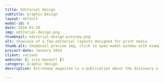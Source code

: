 ```yaml
---
title: Editorial Design
subtitle: Graphic Design
layout: default
modal-id: 6
date: 2016-01-20
img: editorial-design.png
thumbnail: editorial-design-preview.png
alt: showcase of a few editorial layouts designed for print media
thumb-alt: thumbnail preview img, click to open modal window with examples of editorial design work
project-date: January 2016
client: various
website: {{ site.baseurl }}
category: Graphic Design
description: Astronomy magazine is a publication about the discovery of the great cosmos. Their first and only article never published is about black holes and their awesomeness. Astronomy magazine's logo was designed by me and all images provided by <a href="http://www.nasa.gov/multimedia/imagegallery/index.html" target="_blank">NASA</a>.</p><p>Experimentart is a magazine about art, music and design. This layout is based on an interview made to artist <a href="http://iri5.com/" target="_blank">iri5</a> about her beautiful and nostalgic, original creations.

---
```

